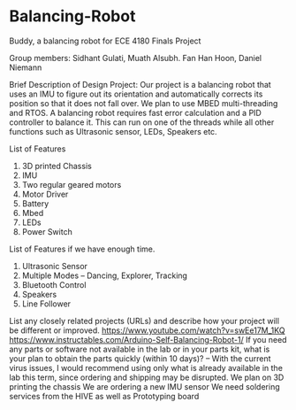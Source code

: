 # Balancing-Robot
Buddy, a balancing robot for ECE 4180 Finals Project

Group members: Sidhant Gulati, Muath Alsubh. Fan Han Hoon, Daniel Niemann

Brief Description of Design Project:
Our project is a balancing robot that uses an IMU to figure out its orientation and automatically corrects its
position so that it does not fall over. We plan to use MBED multi-threading and RTOS.
A balancing robot requires fast error calculation and a PID controller to balance it. This can run on one of 
the threads while all other functions such as Ultrasonic sensor, LEDs, Speakers etc.

List of Features
1) 3D printed Chassis
2) IMU
3) Two regular geared motors
4) Motor Driver
5) Battery
6) Mbed
7) LEDs
8) Power Switch

List of Features if we have enough time.
1) Ultrasonic Sensor
2) Multiple Modes – Dancing, Explorer, 
Tracking
3) Bluetooth Control
4) Speakers
5) Line Follower

List any closely related projects (URLs) and describe how your project will be different or improved.
https://www.youtube.com/watch?v=swEe17M_1KQ
https://www.instructables.com/Arduino-Self-Balancing-Robot-1/
If you need any parts or software not available in the lab or in your parts kit, what is your plan to obtain the 
parts quickly (within 10 days)? – With the current virus issues, I would recommend using only what is 
already available in the lab this term, since ordering and shipping may be disrupted.
We plan on 3D printing the chassis
We are ordering a new IMU sensor
We need soldering services from the HIVE as well as Prototyping board

